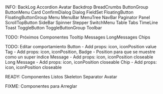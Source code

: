 INFO: BackLog
Accordion
Avatar
Backdrop
BreadCrumbs
ButtonGroup
ButtonMenu
Card
ConfirmDialog
Dialog
FieldSet
FloatingButton
FloatingButtonGroup
Menu
MenuBar
MenuTree
NavBar
Paginator
Panel
ScrollTopButton
SideBar
Spinner
Stepper
SwitchMenu
Table
Tabs
TimeLine
Toast
ToggleButton
ToggleButtonGroup
Toolbar

 
TODO: Próximos Componentes
Tooltip
Messages
LongMessages
Chips

TODO: Editar comportamiento
Button - Add props: icon, iconPosition value
Tag - Add props: icon, iconPosition, 
Badge - Position para que se muestre como un super indice
Message - Add props: icon, iconPosition closeable
Long Message - Add props: icon, iconPosition closeable
Chip - Add props: icon, iconPosition closeable


READY: Componentes Listos
Skeleton
Separator
Avatar


FIXME: Componentes para Arreglar
